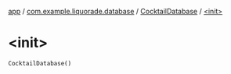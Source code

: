 [app](../../index.md) / [com.example.liquorade.database](../index.md) / [CocktailDatabase](index.md) / [&lt;init&gt;](./-init-.md)

# &lt;init&gt;

`CocktailDatabase()`